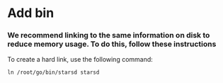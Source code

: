 # Add bin

### We recommend linking to the same information on disk to reduce memory usage. To do this, follow these instructions

To create a hard link, use the following command:
```
ln /root/go/bin/starsd starsd
```
